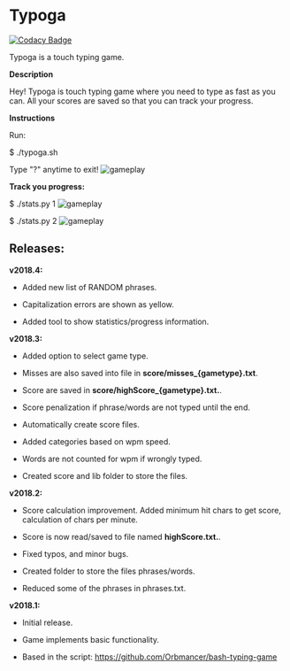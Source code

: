 Typoga
======

[![Codacy Badge](https://api.codacy.com/project/badge/Grade/7d837401dd8946a28f55be56836a857e)](https://app.codacy.com/project/pelco/typoga/dashboard)


Typoga is a touch typing game.

**Description**

Hey! Typoga is touch typing game where you need
to type as fast as you can. All your scores are saved so
that you can track your progress.

**Instructions**

Run:

\$ ./typoga.sh

Type "?" anytime to exit!
![gameplay](https://github.com/pelco/typoga/blob/master/lib/img/gameplay.gif)

**Track you progress:**

\$ ./stats.py 1
![gameplay](https://github.com/pelco/typoga/blob/master/lib/img/scores.png)

\$ ./stats.py 2
![gameplay](https://github.com/pelco/typoga/blob/master/lib/img/accuracy.png)

Releases:
---------

**v2018.4:**

-   Added new list of RANDOM phrases.

-   Capitalization errors are shown as yellow.

-   Added tool to show statistics/progress information.

**v2018.3:**

-   Added option to select game type.

-   Misses are also saved into file in **score/misses_{gametype}.txt**.

-   Score are saved in **score/highScore_{gametype}.txt.**.

-   Score penalization if phrase/words are not typed until the end.

-   Automatically create score files.

-   Added categories based on wpm speed.

-   Words are not counted for wpm if wrongly typed.

-   Created score and lib folder to store the files.

**v2018.2:**

-   Score calculation improvement. Added minimum hit chars to get score,
    calculation of chars per minute.

-   Score is now read/saved to file named **highScore.txt.**.

-   Fixed typos, and minor bugs.

-   Created folder to store the files phrases/words.

-   Reduced some of the phrases in phrases.txt.

**v2018.1:**

-   Initial release.

-   Game implements basic functionality.

-   Based in the script: https://github.com/Orbmancer/bash-typing-game
